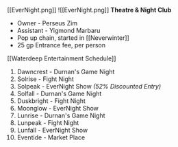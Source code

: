 [[EverNight.png]]
![[EverNight.png]]
**Theatre & Night Club**
- Owner - Perseus Zim 
- Assistant - Yigmond Marbaru
- Pop up chain, started in [[Neverwinter]]
- 25 gp Entrance fee, per person

[[Waterdeep Entertainment Schedule]]
1. Dawncrest - Durnan's Game Night
2. Solrise - Fight Night
3. Solpeak - EverNight Show *(52% Discounted Entry)*
4. Solfall - Durnan's Game Night
5. Duskbright - Fight Night
6. Moonglow - EverNight Show
7. Lunrise - Durnan's Game Night
8. Lunpeak - Fight Night
9. Lunfall - EverNight Show
10. Eventide - Market Place 